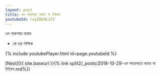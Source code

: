 ```yaml
---
layout: post
title: ওম পাকশায়া নামায গা টাইমস
youtubeId: rxyZ8b9LiFI
---
```

 
 
 ওম পাকশায়া নামায  
 
 -  কে চন্দ্র পাক্ষিক 
 
  
 
  
 
 
 
 
 
 


{% include youtubePlayer.html id=page.youtubeId %}
 
[Next]({{ site.baseurl }}{% link  split2/_posts/2018-10-29-ওম সদ্যরসায়ে নামায গা টাইমস.md%})
 
